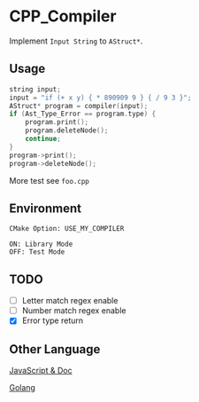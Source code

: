 # CPP_Compiler

Implement `Input String` to `AStruct*`.

## Usage

```cpp
string input;
input = "if (+ x y) { * 890909 9 } { / 9 3 }";
AStruct* program = compiler(input);
if (Ast_Type_Error == program.type) {
    program.print();
    program.deleteNode();
    continue;
}
program->print();
program->deleteNode();
```

More test see `foo.cpp`

## Environment

`CMake Option: USE_MY_COMPILER`

    ON: Library Mode
    OFF: Test Mode

## TODO

- [ ] Letter match regex enable
- [ ] Number match regex enable
- [x] Error type return

## Other Language

[JavaScript & Doc](https://github.com/akerdi/jslispy)

[Golang](https://github.com/akerdi/the-super-tiny-compiler)